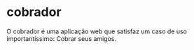 # cobrador
O cobrador é uma aplicação web que satisfaz um caso de uso importantíssimo: Cobrar seus amigos.
